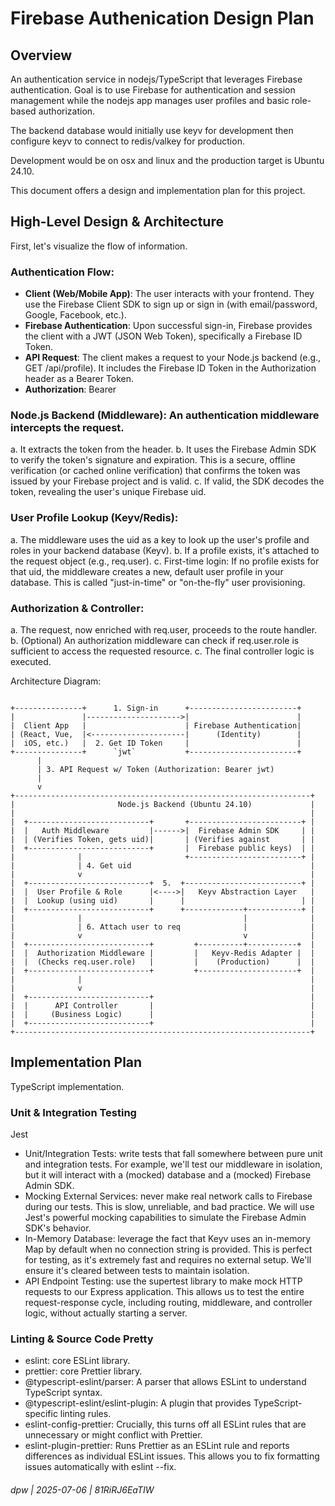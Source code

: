 # Firebase Authenication Design Plan

## Overview

An authentication service in nodejs/TypeScript that leverages Firebase authentication.  Goal is to use Firebase for authentication and session management while the nodejs app manages user profiles and basic role-based authorization.   

The backend database would initially use keyv for development then configure keyv to connect to redis/valkey for production.  

Development would be on osx and linux and the production target is Ubuntu 24.10.  

This document offers a design and implementation plan for this project.

## High-Level Design & Architecture

First, let's visualize the flow of information.

### Authentication Flow:

* **Client (Web/Mobile App)**: The user interacts with your frontend. They use the Firebase Client SDK to sign up or sign in (with email/password, Google, Facebook, etc.).
* **Firebase Authentication**: Upon successful sign-in, Firebase provides the client with a JWT (JSON Web Token), specifically a Firebase ID Token.
* **API Request**: The client makes a request to your Node.js backend (e.g., GET /api/profile). It includes the Firebase ID Token in the Authorization header as a Bearer Token.
* **Authorization**: Bearer <firebase-id-token>

### Node.js Backend (Middleware): An authentication middleware intercepts the request.

a. It extracts the token from the header.
b. It uses the Firebase Admin SDK to verify the token's signature and expiration. This is a secure, offline verification (or cached online verification) that confirms the token was issued by your Firebase project and is valid.
c. If valid, the SDK decodes the token, revealing the user's unique Firebase uid.

### User Profile Lookup (Keyv/Redis):

a. The middleware uses the uid as a key to look up the user's profile and roles in your backend database (Keyv).
b. If a profile exists, it's attached to the request object (e.g., req.user).
c. First-time login: If no profile exists for that uid, the middleware creates a new, default user profile in your database. This is called "just-in-time" or "on-the-fly" user provisioning.

### Authorization & Controller:

a. The request, now enriched with req.user, proceeds to the route handler.
b. (Optional) An authorization middleware can check if req.user.role is sufficient to access the requested resource.
c. The final controller logic is executed.

Architecture Diagram:

```

+---------------+      1. Sign-in      +------------------------+
|               |--------------------->|                        |
|  Client App   |                      | Firebase Authentication|
| (React, Vue,  |<---------------------|      (Identity)        |
|  iOS, etc.)   |  2. Get ID Token     |                        |
+---------------+      `jwt`           +------------------------+
      |
      | 3. API Request w/ Token (Authorization: Bearer jwt)
      |
      v
+------------------------------------------------------------------+
|                       Node.js Backend (Ubuntu 24.10)             |
|                                                                  |
|  +---------------------------+       +-------------------------+ |
|  |   Auth Middleware         |------>|  Firebase Admin SDK     | |
|  | (Verifies Token, gets uid)|       | (Verifies against       | |
|  +---------------------------+       |  Firebase public keys)  | |
|              |                       +-------------------------+ |
|              | 4. Get uid                                        |
|              v                                                   |
|  +---------------------------+  5.  +--------------------------+ |
|  |  User Profile & Role      |<---->|   Keyv Abstraction Layer   | 
|  |  Lookup (using uid)       |      |                          | |
|  +---------------------------+      +-------------+------------+ |
|              |                                    |              |
|              | 6. Attach user to req              |              |
|              v                                    v              |
|  +---------------------------+         +----------+-----------+  |
|  |  Authorization Middleware |         |   Keyv-Redis Adapter |  |
|  |  (Checks req.user.role)   |         |    (Production)      |  |
|  +---------------------------+         +----------------------+  |
|              |                                                   |
|              v                                                   |
|  +---------------------------+                                   |
|  |      API Controller       |                                   |
|  |     (Business Logic)      |                                   |
|  +---------------------------+                                   |
+------------------------------------------------------------------+
```

## Implementation Plan

TypeScript implementation.

### Unit & Integration Testing

Jest

* Unit/Integration Tests: write tests that fall somewhere between pure unit and integration tests. For example, we'll test our middleware in isolation, but it will interact with a (mocked) database and a (mocked) Firebase Admin SDK.
* Mocking External Services: never make real network calls to Firebase during our tests. This is slow, unreliable, and bad practice. We will use Jest's powerful mocking capabilities to simulate the Firebase Admin SDK's behavior.
* In-Memory Database: leverage the fact that Keyv uses an in-memory Map by default when no connection string is provided. This is perfect for testing, as it's extremely fast and requires no external setup. We'll ensure it's cleared between tests to maintain isolation.
* API Endpoint Testing: use the supertest library to make mock HTTP requests to our Express application. This allows us to test the entire request-response cycle, including routing, middleware, and controller logic, without actually starting a server.

### Linting & Source Code Pretty

* eslint: core ESLint library.
* prettier: core Prettier library.
* @typescript-eslint/parser: A parser that allows ESLint to understand TypeScript syntax.
* @typescript-eslint/eslint-plugin: A plugin that provides TypeScript-specific linting rules.
* eslint-config-prettier: Crucially, this turns off all ESLint rules that are unnecessary or might conflict with Prettier.
* eslint-plugin-prettier: Runs Prettier as an ESLint rule and reports differences as individual ESLint issues. This allows you to fix formatting issues automatically with eslint --fix.

###### dpw | 2025-07-06 | 81RiRJ6EaTIW

